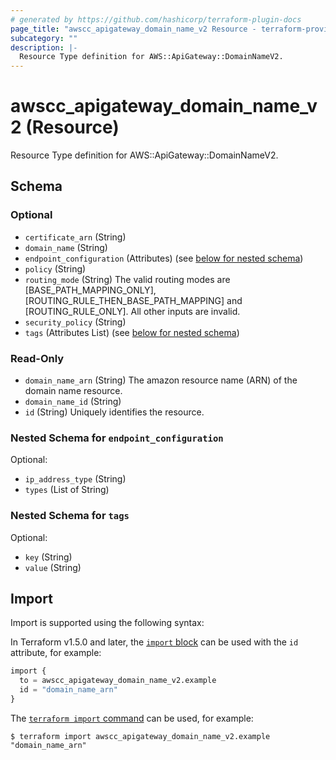 ```yaml
---
# generated by https://github.com/hashicorp/terraform-plugin-docs
page_title: "awscc_apigateway_domain_name_v2 Resource - terraform-provider-awscc"
subcategory: ""
description: |-
  Resource Type definition for AWS::ApiGateway::DomainNameV2.
---
```


# awscc_apigateway_domain_name_v2 (Resource)

Resource Type definition for AWS::ApiGateway::DomainNameV2.



<!-- schema generated by tfplugindocs -->
## Schema

### Optional

- `certificate_arn` (String)
- `domain_name` (String)
- `endpoint_configuration` (Attributes) (see [below for nested schema](#nestedatt--endpoint_configuration))
- `policy` (String)
- `routing_mode` (String) The valid routing modes are [BASE_PATH_MAPPING_ONLY], [ROUTING_RULE_THEN_BASE_PATH_MAPPING] and [ROUTING_RULE_ONLY]. All other inputs are invalid.
- `security_policy` (String)
- `tags` (Attributes List) (see [below for nested schema](#nestedatt--tags))

### Read-Only

- `domain_name_arn` (String) The amazon resource name (ARN) of the domain name resource.
- `domain_name_id` (String)
- `id` (String) Uniquely identifies the resource.

<a id="nestedatt--endpoint_configuration"></a>
### Nested Schema for `endpoint_configuration`

Optional:

- `ip_address_type` (String)
- `types` (List of String)


<a id="nestedatt--tags"></a>
### Nested Schema for `tags`

Optional:

- `key` (String)
- `value` (String)

## Import

Import is supported using the following syntax:

In Terraform v1.5.0 and later, the [`import` block](https://developer.hashicorp.com/terraform/language/import) can be used with the `id` attribute, for example:

```terraform
import {
  to = awscc_apigateway_domain_name_v2.example
  id = "domain_name_arn"
}
```

The [`terraform import` command](https://developer.hashicorp.com/terraform/cli/commands/import) can be used, for example:

```shell
$ terraform import awscc_apigateway_domain_name_v2.example "domain_name_arn"
```
